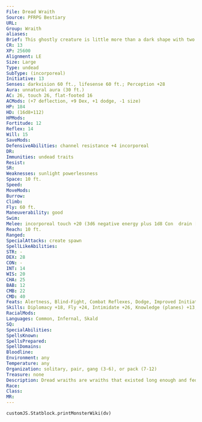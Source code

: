 ```yaml
---
File: Dread Wraith
Source: PFRPG Bestiary
URL: 
Group: Wraith
aliases: 
Brief: This ghostly creature is little more than a dark shape with two flickering pinpoints of light where its eyes should be.
CR: 13
XP: 25600
Alignment: LE
Size: Large
Type: undead
SubType: (incorporeal)
Initiative: 13
Senses: darkvision 60 ft., lifesense 60 ft.; Perception +28
Aura: unnatural aura (30 ft.)
AC: 26, touch 26, flat-footed 16
ACMods: (+7 deflection, +9 Dex, +1 dodge, -1 size)
HP: 184
HD: (16d8+112)
HPMods: 
Fortitude: 12
Reflex: 14
Will: 15
SaveMods: 
DefensiveAbilities: channel resistance +4 incorporeal
DR: 
Immunities: undead traits
Resist: 
SR: 
Weaknesses: sunlight powerlessness
Space: 10 ft.
Speed: 
MoveMods: 
Burrow: 
Climb: 
Fly: 60 ft.
Maneuverability: good
Swim: 
Melee: incorporeal touch +20 (3d6 negative energy plus 1d8 Con  drain [Fort DC 23])
Reach: 10 ft.
Ranged: 
SpecialAttacks: create spawn
SpellLikeAbilities: 
STR: -
DEX: 28
CON: -
INT: 14
WIS: 20
CHA: 25
BAB: 12
CMB: 22
CMD: 40
Feats: Alertness, Blind-Fight, Combat Reflexes, Dodge, Improved Initiative, Improved Natural Attack (incorporeal touch), Mobility, Spring Attack
Skills: Diplomacy +18, Fly +24, Intimidate +26, Knowledge (planes) +13, Perception +28, Sense Motive +28, Stealth +24
RacialMods: 
Languages: Common, Infernal, Skald
SQ: 
SpecialAbilities: 
SpellsKnown: 
SpellsPrepared: 
SpellDomains: 
Bloodline: 
Environment: any
Temperature: any
Organization: solitary, pair, gang (3-6), or pack (7-12)
Treasure: none
Description: Dread wraiths are wraiths that existed long enough and fed on enough life force to undergo an unholy transformation, increasing in size and strength.
Race: 
Class: 
MR: 
---
```

```dataviewjs
customJS.Statblock.printMonsterWiki(dv)
```

